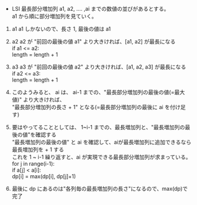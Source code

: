 + LSI 最長部分増加列
a1, a2, .... ,ai までの数値の並びがあるとする。<br>
a1 から順に部分増加列を見ていく。<br>
1. a1
a1 しかないので、長さ 1, 最後の値は a1<br>
2. a2
a2 が "前回の最後の値 a1" より大きければ、[a1, a2] が最長になる<br>
if a1 <= a2:<br>
		length = length + 1<br>
3. a3
a3 が "前回の最後の値 a2" より大きければ、[a1, a2, a3] が最長になる<br>
if a2 <= a3:<br>
		length = length + 1<br>
4. このようみると、 ai は、
ai-1 までの、"最長部分増加列の最後の値(=最大値)" より大きければ、<br>
"最長部分増加列の長さ + 1" となる(=最長部分増加列の最後に ai を付け足す)<br>

5. 要はやってることとしては、
1~i-1 までの、最長増加列と、"最長増加列の最後の値"を確認する<br>
"最長増加列の最後の値" と ai を確認して、aiが最長増加列に追加できるなら最長増加列を + 1 する<br>
これを 1 ~ i-1 繰り返すと、ai が実現できる最長部分増加列が求まっている。<br>
for j in range(i-1):<br>
		if a[j] < a[i]:<br>
				dp[i] = max(dp[i], dp[j]+1)<br>

6. 最後に dp にあるのは"各列毎の最長増加列の長さ"になるので、max(dp)で完了
	
